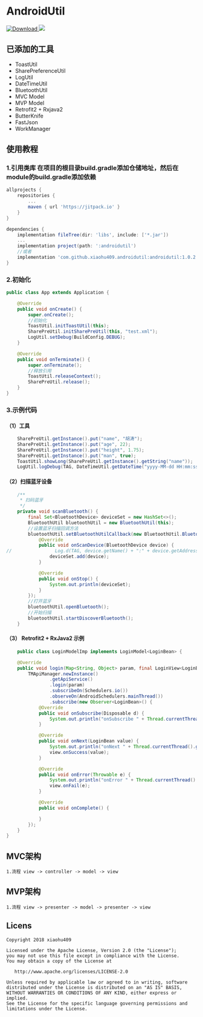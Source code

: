 # AndroidUtil
[ ![Download](https://api.bintray.com/packages/hutao409/maven/androidutil/images/download.svg?version=1.0.2) ](https://bintray.com/hutao409/maven/androidutil/1.0.2/link)
[![](https://jitpack.io/v/xiaohu409/AndroidUtilDemo.svg)](https://jitpack.io/#xiaohu409/AndroidUtilDemo)

## 已添加的工具
+ ToastUtil
+ SharePreferenceUtil
+ LogUtil
+ DateTimeUtil
+ BluetoothUtil
+ MVC Model
+ MVP Model
+ Retrofit2 + Rxjava2
+ ButterKnife
+ FastJson
+ WorkManager

## 使用教程
### 1.引用类库 在项目的根目录build.gradle添加仓储地址，然后在module的build.gradle添加依赖
```groovy
allprojects {
    repositories {
        ...
        maven { url 'https://jitpack.io' }
    }
}

dependencies {
    implementation fileTree(dir: 'libs', include: ['*.jar'])
    ...
    implementation project(path: ':androidutil')
    //或者
    implementation 'com.github.xiaohu409.androidutil:androidutil:1.0.2'
}


```
### 2.初始化
```java
public class App extends Application {

    @Override
    public void onCreate() {
        super.onCreate();
        //初始化
        ToastUtil.initToastUtil(this);
        SharePreUtil.initSharePreUtil(this, "test.xml");
        LogUtil.setDebug(BuildConfig.DEBUG);
    }

    @Override
    public void onTerminate() {
        super.onTerminate();
        //释放引用
        ToastUtil.releaseContext();
        SharePreUtil.release();
    }
}
```
### 3.示例代码
#### （1）工具
```java
    SharePreUtil.getInstance().put("name", "胡涛");
    SharePreUtil.getInstance().put("age", 22);
    SharePreUtil.getInstance().put("height", 1.75);
    SharePreUtil.getInstance().put("man", true);
    ToastUtil.showLong(SharePreUtil.getInstance().getString("name"));
    LogUtil.logDebug(TAG, DateTimeUtil.getDateTime("yyyy-MM-dd HH:mm:ss"));
```
#### （2）扫描蓝牙设备
```java
    /**
     * 扫码蓝牙
     */
    private void scanBluetooth() {
        final Set<BluetoothDevice> deviceSet = new HashSet<>();
        BluetoothUtil bluetoothUtil = new BluetoothUtil(this);
        //设置蓝牙扫描回调方法
        bluetoothUtil.setBluetoothUtilCallback(new BluetoothUtil.BluetoothUtilCallback() {
            @Override
            public void onScanDevice(BluetoothDevice device) {
//                Log.d(TAG, device.getName() + ":" + device.getAddress());
                deviceSet.add(device);
            }

            @Override
            public void onStop() {
                System.out.println(deviceSet);
            }
        });
        //打开蓝牙
        bluetoothUtil.openBluetooth();
        //开始扫描
        bluetoothUtil.startDiscoverBluetooth();
    }
```
#### （3） Retrofit2 + RxJava2 示例
```java
    public class LoginModelImp implements LoginModel<LoginBean> {

    @Override
    public void login(Map<String, Object> param, final LoginView<LoginBean> view) {
        TMApiManager.newInstance()
                .getApiService()
                .login(param)
                .subscribeOn(Schedulers.io())
                .observeOn(AndroidSchedulers.mainThread())
                .subscribe(new Observer<LoginBean>() {
            @Override
            public void onSubscribe(Disposable d) {
                System.out.println("onSubscribe " + Thread.currentThread().getName());
            }

            @Override
            public void onNext(LoginBean value) {
                System.out.println("onNext " + Thread.currentThread().getName());
                view.onSuccess(value);
            }

            @Override
            public void onError(Throwable e) {
                System.out.println("onError " + Thread.currentThread().getName());
                view.onFail(e);
            }

            @Override
            public void onComplete() {

            }
        });
    }
}
```
## MVC架构
    1.流程 view -> controller -> model -> view
    
## MVP架构
    1.流程 view -> presenter -> model -> presenter -> view

## Licens
    Copyright 2018 xiaohu409

    Licensed under the Apache License, Version 2.0 (the "License");
    you may not use this file except in compliance with the License.
    You may obtain a copy of the License at

       http://www.apache.org/licenses/LICENSE-2.0

    Unless required by applicable law or agreed to in writing, software
    distributed under the License is distributed on an "AS IS" BASIS,
    WITHOUT WARRANTIES OR CONDITIONS OF ANY KIND, either express or implied.
    See the License for the specific language governing permissions and
    limitations under the License.